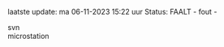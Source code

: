 laatste update: 
ma 06-11-2023 15:22   uur 
Status: FAALT - fout - 
<div class="service R">svn</div><div class="service Y">microstation</div>